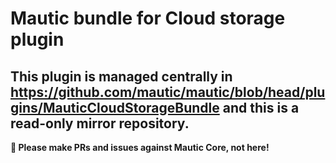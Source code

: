 # Mautic bundle for Cloud storage plugin

## This plugin is managed centrally in https://github.com/mautic/mautic/blob/head/plugins/MauticCloudStorageBundle and this is a read-only mirror repository.

**📣 Please make PRs and issues against Mautic Core, not here!**